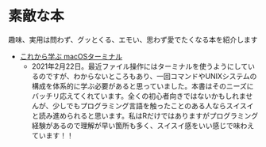 # 素敵な本
趣味、実用は問わず、グッとくる、エモい、思わず愛でたくなる本を紹介します

- [これから学ぶ macOSターミナル](https://book.impress.co.jp/books/1116101020)
	- 2021年2月22日。最近ファイル操作にはターミナルを使うようにしているのですが、わからないところもあり、一回コマンドやUNIXシステムの構成を体系的に学ぶ必要があると思っていました。本書はそのニーズにバッチリ応えてくれています。全くの初心者向きではないかもしれませんが、少しでもプログラミング言語を触ったことのある人ならスイスイと読み進められると思います。私はRだけではありますがプログラミング経験があるので理解が早い箇所も多く、スイスイ感をいい感じで味わえています！！
